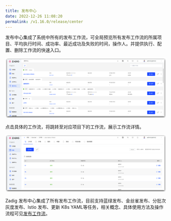 ```yaml
---
title: 发布中心
date: 2022-12-26 11:08:20
permalink: /v1.16.0/release/center
---
```

<Badge text="企业版" />

发布中心集成了系统中所有的发布工作流，可全局预览所有发布工作流的所属项目、平均执行时间、成功率、最近成功及失败的时间，操作人。并提供执行、配置、删除工作流的快速入口。

![发布中心列表](./_images/release_list_01.png)

点击具体的工作流，将跳转至对应项目下的工作流，展示工作流详情。

![发布工作流](./_images/release_list_02.png)


Zadig 发布中心集成了所有发布工作流，目前支持蓝绿发布、金丝雀发布、分批次灰度发布、Istio 发布、更新 K8s YAML等任务，相关概念、具体使用方法及操作流程可见[发布工作流](/v1.16.0/project/release-workflow/)。